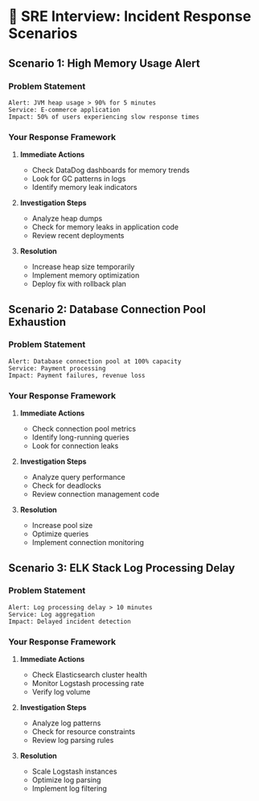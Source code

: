 # 🚨 **SRE Interview: Incident Response Scenarios**

## **Scenario 1: High Memory Usage Alert**

### **Problem Statement**
```
Alert: JVM heap usage > 90% for 5 minutes
Service: E-commerce application
Impact: 50% of users experiencing slow response times
```

### **Your Response Framework**
1. **Immediate Actions**
   - Check DataDog dashboards for memory trends
   - Look for GC patterns in logs
   - Identify memory leak indicators

2. **Investigation Steps**
   - Analyze heap dumps
   - Check for memory leaks in application code
   - Review recent deployments

3. **Resolution**
   - Increase heap size temporarily
   - Implement memory optimization
   - Deploy fix with rollback plan

## **Scenario 2: Database Connection Pool Exhaustion**

### **Problem Statement**
```
Alert: Database connection pool at 100% capacity
Service: Payment processing
Impact: Payment failures, revenue loss
```

### **Your Response Framework**
1. **Immediate Actions**
   - Check connection pool metrics
   - Identify long-running queries
   - Look for connection leaks

2. **Investigation Steps**
   - Analyze query performance
   - Check for deadlocks
   - Review connection management code

3. **Resolution**
   - Increase pool size
   - Optimize queries
   - Implement connection monitoring

## **Scenario 3: ELK Stack Log Processing Delay**

### **Problem Statement**
```
Alert: Log processing delay > 10 minutes
Service: Log aggregation
Impact: Delayed incident detection
```

### **Your Response Framework**
1. **Immediate Actions**
   - Check Elasticsearch cluster health
   - Monitor Logstash processing rate
   - Verify log volume

2. **Investigation Steps**
   - Analyze log patterns
   - Check for resource constraints
   - Review log parsing rules

3. **Resolution**
   - Scale Logstash instances
   - Optimize log parsing
   - Implement log filtering
